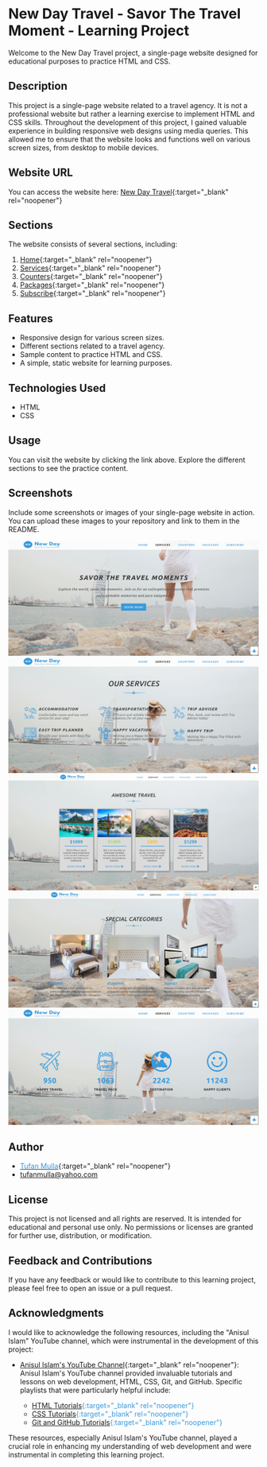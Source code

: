 # New Day Travel - Savor The Travel Moment - Learning Project

Welcome to the New Day Travel project, a single-page website designed for educational purposes to practice HTML and CSS.

## Description

This project is a single-page website related to a travel agency. It is not a professional website but rather a learning exercise to implement HTML and CSS skills. Throughout the development of this project, I gained valuable experience in building responsive web designs using media queries. This allowed me to ensure that the website looks and functions well on various screen sizes, from desktop to mobile devices.

## Website URL

You can access the website here: [New Day Travel](https://newdaytravel.netlify.app/){:target="\_blank" rel="noopener"}

## Sections

The website consists of several sections, including:

1. [Home](https://newdaytravel.netlify.app/#){:target="\_blank" rel="noopener"}
2. [Services](https://newdaytravel.netlify.app/#services){:target="\_blank" rel="noopener"}
3. [Counters](https://newdaytravel.netlify.app/#counters){:target="\_blank" rel="noopener"}
4. [Packages](https://newdaytravel.netlify.app/#packages){:target="\_blank" rel="noopener"}
5. [Subscribe](https://newdaytravel.netlify.app/#subscribe){:target="\_blank" rel="noopener"}

## Features

- Responsive design for various screen sizes.
- Different sections related to a travel agency.
- Sample content to practice HTML and CSS.
- A simple, static website for learning purposes.

## Technologies Used

- HTML
- CSS

## Usage

You can visit the website by clicking the link above. Explore the different sections to see the practice content.

## Screenshots

Include some screenshots or images of your single-page website in action. You can upload these images to your repository and link to them in the README.

![Mobile Screenshot](./IMAGES/screenshots/New-Day-TravelScreenshot1.png)
![Tablet Screenshot](./IMAGES/screenshots/New-Day-TravelScreenshot-2.png)
![Large Tablet Screenshot](./IMAGES/screenshots/New-Day-TravelScreenshot-3.png)
![Desktop Screenshot](./IMAGES/screenshots/New-Day-TravelScreenshot-4.png)
![Desktop Screenshot](./IMAGES/screenshots/New-Day-TravelScreenshot-5.png)

## Author

- [<span style="color: #3799db">Tufan Mulla</span>](https://www.tufanmulla.com/){:target="_blank" rel="noopener"}
- tufanmulla@yahoo.com

## License

This project is not licensed and all rights are reserved. It is intended for educational and personal use only. No permissions or licenses are granted for further use, distribution, or modification.

## Feedback and Contributions

If you have any feedback or would like to contribute to this learning project, please feel free to open an issue or a pull request.

## Acknowledgments

I would like to acknowledge the following resources, including the "Anisul Islam" YouTube channel, which were instrumental in the development of this project:

- [Anisul Islam's YouTube Channel](https://www.youtube.com/@anisul-islam){:target="\_blank" rel="noopener"}: Anisul Islam's YouTube channel provided invaluable tutorials and lessons on web development, HTML, CSS, Git, and GitHub. Specific playlists that were particularly helpful include:

  - <span style="color:#3799db;">[HTML Tutorials](https://www.youtube.com/playlistlist?=PLgH5QX0i9K3oHBr5dsumGwjUxByN5Lnw3){:target="\_blank" rel="noopener"}</span>
  - <span style="color:#3799db;">[CSS Tutorials](https://www.youtube.com/playlist?list=PLgH5QX0i9K3qjCBXjTmv7Xeh8MDUUVJDO){:target="\_blank" rel="noopener"}</span>
  - <span style="color:#3799db;">[Git and GitHub Tutorials](https://www.youtube.com/playlist?list=PLgH5QX0i9K3qAW8DT6I0XOxC23qnA4FL-){:target="\_blank" rel="noopener"}</span>

These resources, especially Anisul Islam's YouTube channel, played a crucial role in enhancing my understanding of web development and were instrumental in completing this learning project.
